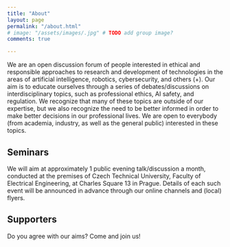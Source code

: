 ```yaml
---
title: "About"
layout: page
permalink: "/about.html"
# image: "/assets/images/.jpg" # TODO add group image?
comments: true

---
```


We are an open discussion forum of people interested in ethical and responsible approaches to research and development of technologies in the areas of artificial intelligence, robotics, cybersecurity, and others (+). Our aim is to educate ourselves through a series of debates/discussions on interdisciplinary topics, such as professional ethics, AI safety, and regulation. We recognize that many of these topics are outside of our expertise, but we also recognize the need to be better informed in order to make better decisions in our professional lives. We are open to everybody (from academia, industry, as well as the general public) interested in these topics.

## Seminars
We will aim at approximately 1 public evening talk/discussion a month, conducted at the premises of Czech Technical University, Faculty of Electrical Engineering, at Charles Square 13 in Prague.
Details of each such event will be announced in advance through our online channels and (local) flyers.

## Supporters
Do you agree with our aims? Come and join us!

